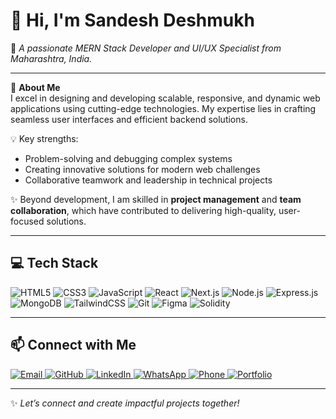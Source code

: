 # 👋 Hi, I'm Sandesh Deshmukh  

🚀 *A passionate MERN Stack Developer and UI/UX Specialist from Maharashtra, India.*  

---

🌟 **About Me**  
I excel in designing and developing scalable, responsive, and dynamic web applications using cutting-edge technologies. My expertise lies in crafting seamless user interfaces and efficient backend solutions.  

💡 Key strengths:  
- Problem-solving and debugging complex systems  
- Creating innovative solutions for modern web challenges  
- Collaborative teamwork and leadership in technical projects  

✨ Beyond development, I am skilled in **project management** and **team collaboration**, which have contributed to delivering high-quality, user-focused solutions.  

---

## 💻 **Tech Stack**  

<p align="start">  
  <img src="https://img.shields.io/badge/HTML5-E34F26?style=for-the-badge&logo=html5&logoColor=white" alt="HTML5"/>  
  <img src="https://img.shields.io/badge/CSS3-1572B6?style=for-the-badge&logo=css3&logoColor=white" alt="CSS3"/>  
  <img src="https://img.shields.io/badge/JavaScript-F7DF1E?style=for-the-badge&logo=javascript&logoColor=black" alt="JavaScript"/>  
  <img src="https://img.shields.io/badge/React-61DAFB?style=for-the-badge&logo=react&logoColor=black" alt="React"/>  
  <img src="https://img.shields.io/badge/Next.js-000000?style=for-the-badge&logo=nextdotjs&logoColor=white" alt="Next.js"/>  
  <img src="https://img.shields.io/badge/Node.js-339933?style=for-the-badge&logo=nodedotjs&logoColor=white" alt="Node.js"/>  
  <img src="https://img.shields.io/badge/Express.js-000000?style=for-the-badge&logo=express&logoColor=white" alt="Express.js"/>  
  <img src="https://img.shields.io/badge/MongoDB-47A248?style=for-the-badge&logo=mongodb&logoColor=white" alt="MongoDB"/>  
  <img src="https://img.shields.io/badge/TailwindCSS-06B6D4?style=for-the-badge&logo=tailwindcss&logoColor=white" alt="TailwindCSS"/>  
  <img src="https://img.shields.io/badge/Git-F05032?style=for-the-badge&logo=git&logoColor=white" alt="Git"/>  
  <img src="https://img.shields.io/badge/Figma-F24E1E?style=for-the-badge&logo=figma&logoColor=white" alt="Figma"/>  
  <img src="https://img.shields.io/badge/Solidity-363636?style=for-the-badge&logo=solidity&logoColor=white" alt="Solidity"/>  
</p>  

---

## 📫 **Connect with Me**  
<p >  
  <a href="mailto:sandeshdeshmukh2704@gmail.com">  
    <img src="https://img.shields.io/badge/Email-D14836?style=for-the-badge&logo=gmail&logoColor=white" alt="Email"/>  
  </a>  
  <a href="https://github.com/Sandesh2704" target="_blank">  
    <img src="https://img.shields.io/badge/GitHub-181717?style=for-the-badge&logo=github&logoColor=white" alt="GitHub"/>  
  </a>  
  <a href="https://linkedin.com/in/sandesh-deshmukh-036b4624b" target="_blank">  
    <img src="https://img.shields.io/badge/LinkedIn-0077B5?style=for-the-badge&logo=linkedin&logoColor=white" alt="LinkedIn"/>  
  </a>  
  <a href="https://wa.me/919823275658" target="_blank">  
    <img src="https://img.shields.io/badge/WhatsApp-25D366?style=for-the-badge&logo=whatsapp&logoColor=white" alt="WhatsApp"/>  
  </a>  
  <a href="tel:+919823275658">  
    <img src="https://img.shields.io/badge/Call-4285F4?style=for-the-badge&logo=phone&logoColor=white" alt="Phone"/>  
  </a>  
  <a href="https://sandesh2704.github.io/portfolio/" target="_blank">  
    <img src="https://img.shields.io/badge/Portfolio-4C8BF5?style=for-the-badge&logo=github&logoColor=white" alt="Portfolio"/>  
  </a>  
</p>  

---

✨ *Let’s connect and create impactful projects together!*  



